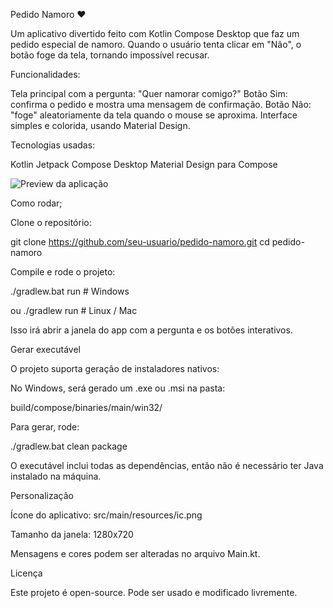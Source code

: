 Pedido Namoro ❤️

Um aplicativo divertido feito com Kotlin Compose Desktop que faz um pedido especial de namoro. Quando o usuário tenta clicar em "Não", o botão foge da tela, tornando impossível recusar.

Funcionalidades:

Tela principal com a pergunta: "Quer namorar comigo?" Botão Sim: confirma o pedido e mostra uma mensagem de confirmação. Botão Não: "foge" aleatoriamente da tela quando o mouse se aproxima. Interface simples e colorida, usando Material Design.

Tecnologias usadas:

Kotlin Jetpack Compose Desktop Material Design para Compose

![Preview da aplicação](https://i.imgur.com/3ryUKEF.png)

Como rodar;

Clone o repositório:

git clone https://github.com/seu-usuario/pedido-namoro.git cd pedido-namoro

Compile e rode o projeto:

./gradlew.bat run # Windows

ou
./gradlew run # Linux / Mac

Isso irá abrir a janela do app com a pergunta e os botões interativos.

Gerar executável

O projeto suporta geração de instaladores nativos:

No Windows, será gerado um .exe ou .msi na pasta:

build/compose/binaries/main/win32/

Para gerar, rode:

./gradlew.bat clean package

O executável inclui todas as dependências, então não é necessário ter Java instalado na máquina.

Personalização

Ícone do aplicativo: src/main/resources/ic.png

Tamanho da janela: 1280x720

Mensagens e cores podem ser alteradas no arquivo Main.kt.

Licença

Este projeto é open-source. Pode ser usado e modificado livremente.
